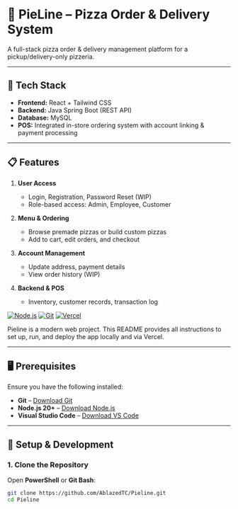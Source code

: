 # 🍕 PieLine – Pizza Order & Delivery System

A full-stack pizza order & delivery management platform for a pickup/delivery-only pizzeria.

---

## 🚀 Tech Stack
- **Frontend:** React + Tailwind CSS
- **Backend:** Java Spring Boot (REST API)
- **Database:** MySQL
- **POS:** Integrated in-store ordering system with account linking & payment processing

---

## 📋 Features
1. **User Access**
   - Login, Registration, Password Reset (WIP)
   - Role-based access: Admin, Employee, Customer

2. **Menu & Ordering**
   - Browse premade pizzas or build custom pizzas
   - Add to cart, edit orders, and checkout

3. **Account Management**
   - Update address, payment details
   - View order history (WIP)

4. **Backend & POS**
   - Inventory, customer records, transaction log


[![Node.js](https://img.shields.io/badge/Node.js-20+-green)](https://nodejs.org/) 
[![Git](https://img.shields.io/badge/Git-installed-brightgreen)](https://git-scm.com/) 
[![Vercel](https://img.shields.io/badge/Deployment-Vercel-blue)](https://vercel.com/) 

Pieline is a modern web project. This README provides all instructions to set up, run, and deploy the app locally and via Vercel.

---

## 🖥️ Prerequisites

Ensure you have the following installed:

- **Git** – [Download Git](https://git-scm.com/downloads)  
- **Node.js 20+** – [Download Node.js](https://nodejs.org/)  
- **Visual Studio Code** – [Download VS Code](https://code.visualstudio.com/)

---

## 🚀 Setup & Development

### 1. Clone the Repository
Open **PowerShell** or **Git Bash**:

```bash
git clone https://github.com/AblazedTC/Pieline.git
cd Pieline

